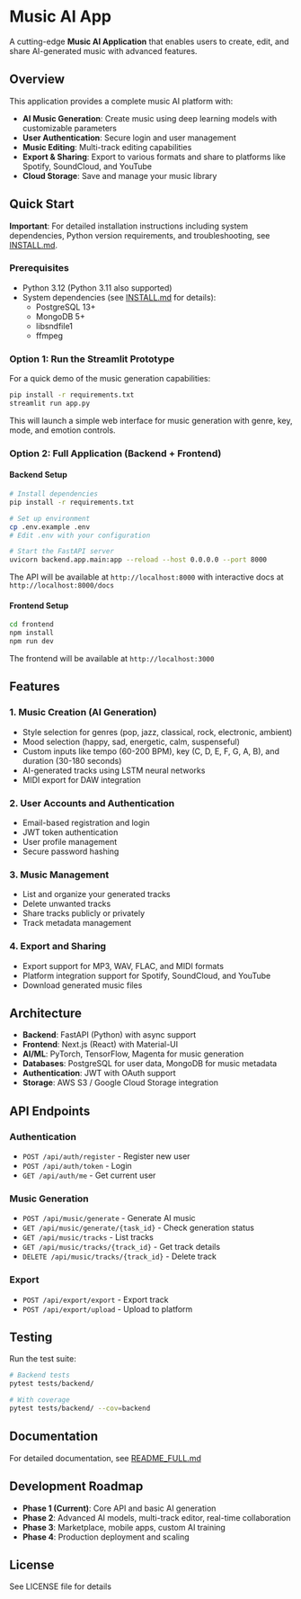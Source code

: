 # Music AI App

A cutting-edge **Music AI Application** that enables users to create, edit, and share AI-generated music with advanced features.

## Overview

This application provides a complete music AI platform with:
- **AI Music Generation**: Create music using deep learning models with customizable parameters
- **User Authentication**: Secure login and user management
- **Music Editing**: Multi-track editing capabilities
- **Export & Sharing**: Export to various formats and share to platforms like Spotify, SoundCloud, and YouTube
- **Cloud Storage**: Save and manage your music library

## Quick Start

**Important**: For detailed installation instructions including system dependencies, Python version requirements, and troubleshooting, see [INSTALL.md](INSTALL.md).

### Prerequisites

- Python 3.12 (Python 3.11 also supported)
- System dependencies (see [INSTALL.md](INSTALL.md) for details):
  - PostgreSQL 13+
  - MongoDB 5+
  - libsndfile1
  - ffmpeg

### Option 1: Run the Streamlit Prototype

For a quick demo of the music generation capabilities:

```bash
pip install -r requirements.txt
streamlit run app.py
```

This will launch a simple web interface for music generation with genre, key, mode, and emotion controls.

### Option 2: Full Application (Backend + Frontend)

#### Backend Setup

```bash
# Install dependencies
pip install -r requirements.txt

# Set up environment
cp .env.example .env
# Edit .env with your configuration

# Start the FastAPI server
uvicorn backend.app.main:app --reload --host 0.0.0.0 --port 8000
```

The API will be available at `http://localhost:8000` with interactive docs at `http://localhost:8000/docs`

#### Frontend Setup

```bash
cd frontend
npm install
npm run dev
```

The frontend will be available at `http://localhost:3000`

## Features

### 1. Music Creation (AI Generation)
- Style selection for genres (pop, jazz, classical, rock, electronic, ambient)
- Mood selection (happy, sad, energetic, calm, suspenseful)
- Custom inputs like tempo (60-200 BPM), key (C, D, E, F, G, A, B), and duration (30-180 seconds)
- AI-generated tracks using LSTM neural networks
- MIDI export for DAW integration

### 2. User Accounts and Authentication
- Email-based registration and login
- JWT token authentication
- User profile management
- Secure password hashing

### 3. Music Management
- List and organize your generated tracks
- Delete unwanted tracks
- Share tracks publicly or privately
- Track metadata management

### 4. Export and Sharing
- Export support for MP3, WAV, FLAC, and MIDI formats
- Platform integration support for Spotify, SoundCloud, and YouTube
- Download generated music files

## Architecture

- **Backend**: FastAPI (Python) with async support
- **Frontend**: Next.js (React) with Material-UI
- **AI/ML**: PyTorch, TensorFlow, Magenta for music generation
- **Databases**: PostgreSQL for user data, MongoDB for music metadata
- **Authentication**: JWT with OAuth support
- **Storage**: AWS S3 / Google Cloud Storage integration

## API Endpoints

### Authentication
- `POST /api/auth/register` - Register new user
- `POST /api/auth/token` - Login
- `GET /api/auth/me` - Get current user

### Music Generation
- `POST /api/music/generate` - Generate AI music
- `GET /api/music/generate/{task_id}` - Check generation status
- `GET /api/music/tracks` - List tracks
- `GET /api/music/tracks/{track_id}` - Get track details
- `DELETE /api/music/tracks/{track_id}` - Delete track

### Export
- `POST /api/export/export` - Export track
- `POST /api/export/upload` - Upload to platform

## Testing

Run the test suite:

```bash
# Backend tests
pytest tests/backend/

# With coverage
pytest tests/backend/ --cov=backend
```

## Documentation

For detailed documentation, see [README_FULL.md](README_FULL.md)

## Development Roadmap

- **Phase 1 (Current)**: Core API and basic AI generation
- **Phase 2**: Advanced AI models, multi-track editor, real-time collaboration
- **Phase 3**: Marketplace, mobile apps, custom AI training
- **Phase 4**: Production deployment and scaling

## License

See LICENSE file for details
